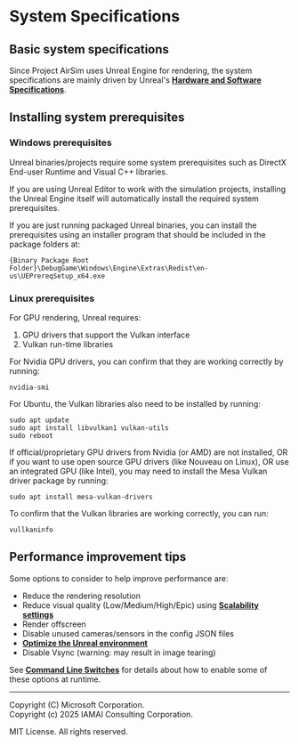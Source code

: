 # System Specifications

## Basic system specifications

Since Project AirSim uses Unreal Engine for rendering, the system specifications are mainly driven by Unreal's **[Hardware and Software Specifications](https://docs.unrealengine.com/en-US/GettingStarted/RecommendedSpecifications/index.html)**.

## Installing system prerequisites

### Windows prerequisites

Unreal binaries/projects require some system prerequisites such as DirectX End-user Runtime and Visual C++ libraries.

If you are using Unreal Editor to work with the simulation projects, installing the Unreal Engine itself will automatically install the required system prerequisites.

If you are just running packaged Unreal binaries, you can install the prerequisites using an installer program that should be included in the package folders at:

`{Binary Package Root Folder}\DebugGame\Windows\Engine\Extras\Redist\en-us\UEPrereqSetup_x64.exe`

### Linux prerequisites

For GPU rendering, Unreal requires:

1. GPU drivers that support the Vulkan interface
2. Vulkan run-time libraries

For Nvidia GPU drivers, you can confirm that they are working correctly by running:

```
nvidia-smi
```

For Ubuntu, the Vulkan libraries also need to be installed by running:

```
sudo apt update
sudo apt install libvulkan1 vulkan-utils
sudo reboot
```

If official/proprietary GPU drivers from Nvidia (or AMD) are not installed, OR if you want to use open source GPU drivers (like Nouveau on Linux), OR use an integrated GPU (like Intel), you may need to install the Mesa Vulkan driver package by running:

```
sudo apt install mesa-vulkan-drivers
```

To confirm that the Vulkan libraries are working correctly, you can run:
```
vullkaninfo
```

## Performance improvement tips

Some options to consider to help improve performance are:

- Reduce the rendering resolution
- Reduce visual quality (Low/Medium/High/Epic) using **[Scalability settings](https://docs.unrealengine.com/en-US/Engine/Performance/Scalability/ScalabilityReference/index.html)**
- Render offscreen
- Disable unused cameras/sensors in the config JSON files
- **[Optimize the Unreal environment](https://docs.unrealengine.com/en-US/Engine/Performance/index.html)**
- Disable Vsync (warning: may result in image tearing)

See **[Command Line Switches](command_line_switches.md)** for details about how to enable some of these options at runtime.

---

Copyright (C) Microsoft Corporation.  
Copyright (c) 2025 IAMAI Consulting Corporation.

MIT License. All rights reserved.
